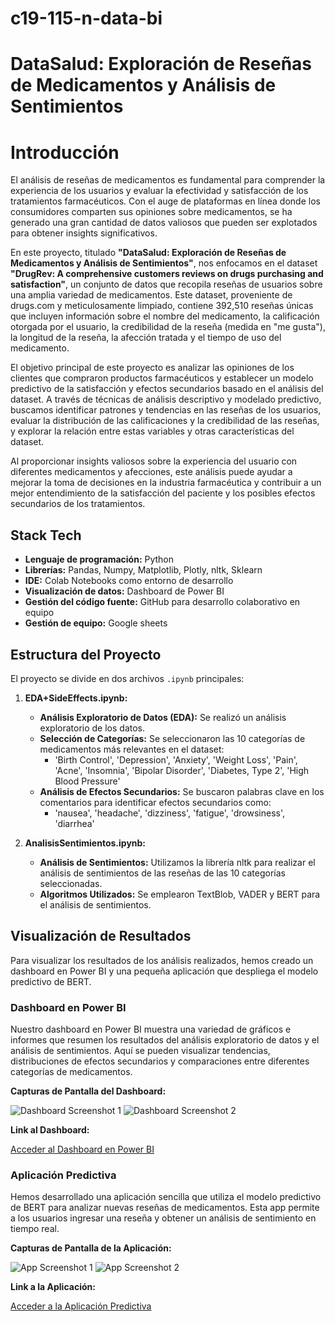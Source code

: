 # c19-115-n-data-bi

# **DataSalud: Exploración de Reseñas de Medicamentos y Análisis de Sentimientos**

# Introducción

El análisis de reseñas de medicamentos es fundamental para comprender la experiencia de los usuarios y evaluar la efectividad y satisfacción de los tratamientos farmacéuticos. Con el auge de plataformas en línea donde los consumidores comparten sus opiniones sobre medicamentos, se ha generado una gran cantidad de datos valiosos que pueden ser explotados para obtener insights significativos.  

En este proyecto, titulado **"DataSalud: Exploración de Reseñas de Medicamentos y Análisis de Sentimientos"**, nos enfocamos en el dataset **"DrugRev: A comprehensive customers reviews on drugs purchasing and satisfaction"**, un conjunto de datos  que recopila reseñas de usuarios sobre una amplia variedad de medicamentos. Este dataset, proveniente de drugs.com y meticulosamente limpiado, contiene 392,510 reseñas únicas que incluyen información sobre el nombre del medicamento, la calificación otorgada por el usuario, la credibilidad de la reseña (medida en "me gusta"), la longitud de la reseña, la afección tratada y el tiempo de uso del medicamento.  

El objetivo principal de este proyecto es analizar las opiniones de los clientes que compraron productos farmacéuticos y establecer un modelo predictivo de la satisfacción y efectos secundarios basado en el análisis del dataset. A través de técnicas de análisis descriptivo y modelado predictivo, buscamos identificar patrones y tendencias en las reseñas de los usuarios, evaluar la distribución de las calificaciones y la credibilidad de las reseñas, y explorar la relación entre estas variables y otras características del dataset.  

Al proporcionar insights valiosos sobre la experiencia del usuario con diferentes medicamentos y afecciones, este análisis puede ayudar a mejorar la toma de decisiones en la industria farmacéutica y contribuir a un mejor entendimiento de la satisfacción del paciente y los posibles efectos secundarios de los tratamientos.  

## Stack Tech

- **Lenguaje de programación:** Python
- **Librerías:** Pandas, Numpy, Matplotlib, Plotly, nltk, Sklearn
- **IDE:** Colab Notebooks como entorno de desarrollo
- **Visualización de datos:** Dashboard de Power BI
- **Gestión del código fuente:** GitHub para desarrollo colaborativo en equipo
- **Gestión de equipo:** Google sheets 

## Estructura del Proyecto

El proyecto se divide en dos archivos `.ipynb` principales:

1. **EDA+SideEffects.ipynb:**
   - **Análisis Exploratorio de Datos (EDA):** Se realizó un análisis exploratorio de los datos.
   - **Selección de Categorías:** Se seleccionaron las 10 categorías de medicamentos más relevantes en el dataset:
     - 'Birth Control', 'Depression', 'Anxiety', 'Weight Loss', 'Pain', 'Acne', 'Insomnia', 'Bipolar Disorder', 'Diabetes, Type 2', 'High Blood Pressure'
   - **Análisis de Efectos Secundarios:** Se buscaron palabras clave en los comentarios para identificar efectos secundarios como:
     - 'nausea', 'headache', 'dizziness', 'fatigue', 'drowsiness', 'diarrhea'

2. **AnalisisSentimientos.ipynb:**
   - **Análisis de Sentimientos:** Utilizamos la librería nltk para realizar el análisis de sentimientos de las reseñas de las 10 categorías seleccionadas.
   - **Algoritmos Utilizados:** Se emplearon TextBlob, VADER y BERT para el análisis de sentimientos.
  
## Visualización de Resultados

Para visualizar los resultados de los análisis realizados, hemos creado un dashboard en Power BI y una pequeña aplicación que despliega el modelo predictivo de BERT.

### Dashboard en Power BI

Nuestro dashboard en Power BI muestra una variedad de gráficos e informes que resumen los resultados del análisis exploratorio de datos y el análisis de sentimientos. Aquí se pueden visualizar tendencias, distribuciones de efectos secundarios y comparaciones entre diferentes categorías de medicamentos.

**Capturas de Pantalla del Dashboard:**

![Dashboard Screenshot 1](ruta/a/tu/imagen1.png)
![Dashboard Screenshot 2](ruta/a/tu/imagen2.png)

**Link al Dashboard:**

[Acceder al Dashboard en Power BI](https://link.a.tu.dashboard)

### Aplicación Predictiva

Hemos desarrollado una aplicación sencilla que utiliza el modelo predictivo de BERT para analizar nuevas reseñas de medicamentos. Esta app permite a los usuarios ingresar una reseña y obtener un análisis de sentimiento en tiempo real.

**Capturas de Pantalla de la Aplicación:**

![App Screenshot 1](ruta/a/tu/imagen3.png)
![App Screenshot 2](ruta/a/tu/imagen4.png)

**Link a la Aplicación:**

[Acceder a la Aplicación Predictiva](https://link.a.tu.aplicacion)




